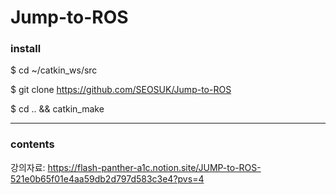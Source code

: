 # Jump-to-ROS

### install 
$ cd ~/catkin_ws/src

$ git clone https://github.com/SEOSUK/Jump-to-ROS

$ cd .. && catkin_make

---
### contents

강의자료: https://flash-panther-a1c.notion.site/JUMP-to-ROS-521e0b65f01e4aa59db2d797d583c3e4?pvs=4
